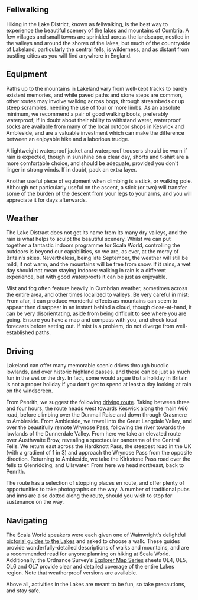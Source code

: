 ## Fellwalking

Hiking in the Lake District, known as fellwalking, is the best way to
experience the beautiful scenery of the lakes and mountains of Cumbria. A few
villages and small towns are sprinkled across the landscape, nestled in the
valleys and around the shores of the lakes, but much of the countryside of
Lakeland, particularly the central fells, is wilderness, and as distant from
bustling cities as you will find anywhere in England.

## Equipment

Paths up to the mountains in Lakeland vary from well-kept tracks to barely
existent memories, and while paved paths and stone steps are common, other
routes may involve walking across bogs, through streambeds or up steep
scrambles, needing the use of four or more limbs. As an absolute minimum, we
recommend a pair of good walking boots, preferably waterproof; if in doubt
about their ability to withstand water, waterproof socks are available from
many of the local outdoor shops in Keswick and Ambleside, and are a valuable
investment which can make the difference between an enjoyable hike and a
laborious trudge.

A lightweight waterproof jacket and waterproof trousers should be worn if rain
is expected, though in sunshine on a clear day, shorts and t-shirt are a more
comfortable choice, and should be adequate, provided you don't linger in strong
winds. If in doubt, pack an extra layer.

Another useful piece of equipment when climbing is a stick, or walking pole.
Although not particularly useful on the ascent, a stick (or two) will transfer
some of the burden of the descent from your legs to your arms, and you will
appreciate it for days afterwards.

## Weather

The Lake Distract does not get its name from its many dry valleys, and the rain
is what helps to sculpt the beautiful scenery. Whilst we can put together a
fantastic indoors programme for Scala World, controlling the outdoors is beyond
our capabilities, so we are, as ever, at the mercy of Britain’s skies.
Nevertheless, being late September, the weather will still be mild, if not
warm, and the mountains will be free from snow. If it rains, a wet day should
not mean staying indoors: walking in rain is a different experience, but with
good waterproofs it can be just as enjoyable.

Mist and fog often feature heavily in Cumbrian weather, sometimes across the
entire area, and other times localized to valleys. Be very careful in mist:
From afar, it can produce wonderful effects as mountains can seem to appear
then disappear in an instant behind a cloud, though close-at-hand, it can be
very disorientating, aside from being difficult to see where you are going.
Ensure you have a map and compass with you, and check local forecasts before
setting out. If mist is a problem, do not diverge from well-established paths.

## Driving

Lakeland can offer many memorable scenic drives through bucolic lowlands, and
over historic highland passes, and these can be just as much fun in the wet or
the dry. In fact, some would argue that a holiday in Britain is not a proper
holiday if you don’t get to spend at least a day looking at rain on the
windscreen.

From Penrith, we suggest the following [driving route](https://goo.gl/a7N3Yg).
Taking between three and four hours, the route heads west towards Keswick along
the main A66 road, before climbing over the Dunmail Raise and down through
Grasmere to Ambleside.  From Ambleside, we travel into the Great Langdale
Valley, and over the beautifully remote Wrynose Pass, following the river
towards the lowlands of the Dunnerdale Valley. From here we take an elevated
route over Austhwaite Brow, revealing a spectacular panorama of the Central
Fells. We return east across the Hardknott Pass, the steepest road in the UK
(with a gradient of 1 in 3) and approach the Wrynose Pass from the opposite
direction. Returning to Ambleside, we take the Kirkstone Pass road over the
fells to Glenridding, and Ullswater. From here we head northeast, back to
Penrith.

The route has a selection of stopping places en route, and offer plenty of
opportunities to take photographs on the way. A number of traditional pubs and
inns are also dotted along the route, should you wish to stop for sustenance on
the way.

## Navigating

The Scala World speakers were each given one of Wainwright’s delightful
[pictorial guides to the
Lakes](http://www.franceslincoln.com/alfred-wainwright) and asked to choose a
walk. These guides provide wonderfully-detailed descriptions of walks and
mountains, and are a recommended read for anyone planning on hiking at Scala
World. Additionally, the Ordnance Survey’s [Explorer Map
Series](https://goo.gl/JyPDJn) sheets OL4, OL5, OL6 and OL7 provide clear and
detailed coverage of the entire Lakes region. Note that weatherproof versions
are available.

Above all, activities in the Lakes are meant to be fun, so take precautions,
and stay safe.

